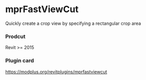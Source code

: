 # mprFastViewCut
Quickly create a crop view by specifying a rectangular crop area
### Prodcut ###
Revit >= 2015
### Plugin card ###
https://modplus.org/revitplugins/mprfastviewcut
